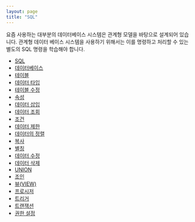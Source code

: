 ```yaml
---
layout: page
title: "SQL"
--- 
```

요즘 사용하는 대부분의 데이터베이스 시스템은 관계형 모델을 바탕으로 설계되어 있습 니다. 
관계형 데이터 베이스 시스템을 사용하기 위해서는 이를 명령하고 처리할 수 있는 별도의 SQL 명령을 학습해야 합니다.  

* [SQL](./03)
* [데이터베이스](./05)
* [테이블](./06)
* [데이터 타입](./07)
* [테이블 수정](./08)
* [속성](./09)
* [데이터 삽입](./10)
* [데이터 조회](./11)
* [조건](./12)
* [데이터 제한](./13)
* [데이터의 정렬](./14)
* [복사](./15)
* [별칭](./16)
* [데이터 수정](./17)
* [데이터 삭제](./18)
* [UNION](./19)
* [조인](./20)
* [뷰(VIEW)](./21)
* [프로시저](./22)
* [트리거](./23)
* [트랜잭션](./24)
* [권한 설정](./29)

<br><br>